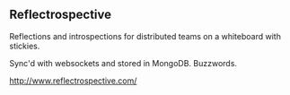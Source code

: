 ## Reflectrospective

Reflections and introspections for distributed teams on a whiteboard
with stickies.

Sync'd with websockets and stored in MongoDB. Buzzwords.

<http://www.reflectrospective.com/>
